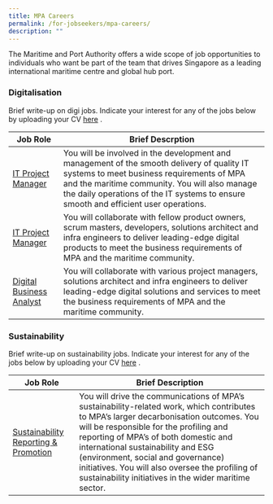 ```yaml
---
title: MPA Careers
permalink: /for-jobseekers/mpa-careers/
description: ""
---
```

The Maritime and Port Authority offers a wide scope of job opportunities to individuals who want be part of the team that drives Singapore as a leading international maritime centre and global hub port.

### Digitalisation
Brief write-up on digi jobs. Indicate your interest for any of the jobs below by uploading your CV [here](forms.sg) .

|Job Role | Brief Descrption | 
| -------- | -------- | 
| [IT Project Manager](https://www.careers.hrp.gov.sg/sap/bc/ui5_ui5/sap/ZGERCFA004/index.html#/JobDescription/13726621/ddd35890-ad03-1eee-98ac-30aa79f900b3 ) | You will be involved in the development and management of the smooth delivery of quality IT systems to meet business requirements of MPA and the maritime community. You will also manage the daily operations of the IT systems to ensure smooth and efficient user operations.    | | 
| [IT Project Manager](https://www.careers.hrp.gov.sg/sap/bc/ui5_ui5/sap/ZGERCFA004/index.html#/JobDescription/13726622/ddd35890-ad03-1eee-98ac-3031962f00b3)| You will collaborate with fellow product owners, scrum masters, developers, solutions architect and infra engineers to deliver leading-edge digital products to meet the business requirements of MPA and the maritime community. | 
| [Digital Business Analyst](https://www.careers.hrp.gov.sg/sap/bc/ui5_ui5/sap/ZGERCFA004/index.html#/JobDescription/13726623/ddd35890-ad03-1eee-98ac-30761e94a0b3) | You will collaborate with various project managers, solutions architect and infra engineers to deliver leading-edge digital solutions and services to meet the business requirements of MPA and the maritime community.

### Sustainability
Brief write-up on sustainability jobs. Indicate your interest for any of the jobs below by uploading your CV [here](forms.sg) .

| Job Role | Brief Description | 
| -------- | -------- | 
| [Sustainability Reporting & Promotion](https://www.careers.hrp.gov.sg/sap/bc/ui5_ui5/sap/ZGERCFA004/index.html#/JobDescription/13726678/2d8130da-4acd-1ede-91d5-5856edc1326b)     | You will drive the communications of MPA’s sustainability-related work, which contributes to MPA’s larger decarbonisation outcomes. You will be responsible for the profiling and reporting of MPA’s of both domestic and international sustainability and ESG (environment, social and governance) initiatives. You will also oversee the profiling of sustainability initiatives in the wider maritime sector.     |